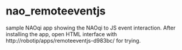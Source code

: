 nao_remoteeventjs
=================

sample NAOqi app showing the NAOqi to JS event interaction. After installing the app, open HTML interface with http://robotip/apps/remoteeventjs-d983bc/ for trying.


